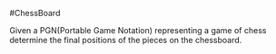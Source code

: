 #ChessBoard

Given a PGN(Portable Game Notation) representing a game of chess determine the final positions of the pieces on the chessboard.

